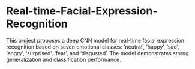 # Real-time-Facial-Expression-Recognition
This project proposes a deep CNN model for real-time facial expression recognition based on seven emotional classes: ‘neutral’, ‘happy’, ‘sad’, ‘angry’, ‘surprised’, ‘fear’, and ‘disgusted’. The model demonstrates strong generalization and classification performance.
